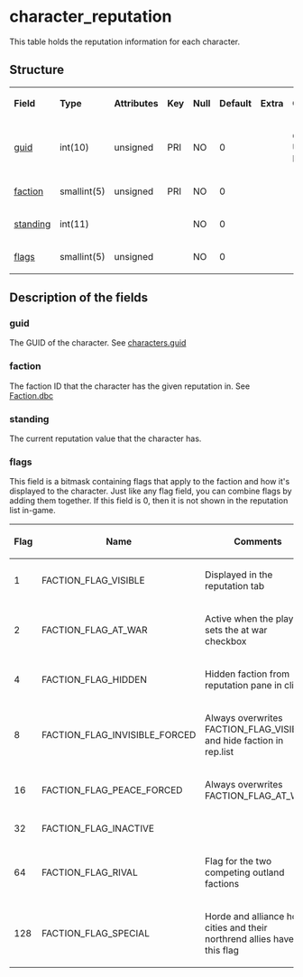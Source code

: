 # character\_reputation

This table holds the reputation information for each character.

## Structure

<table>
<colgroup>
<col width="12%" />
<col width="12%" />
<col width="12%" />
<col width="12%" />
<col width="12%" />
<col width="12%" />
<col width="12%" />
<col width="12%" />
</colgroup>
<tbody>
<tr>
<td><p><strong>Field</strong></p></td>
<td><p><strong>Type</strong></p></td>
<td><p><strong>Attributes</strong></p></td>
<td><p><strong>Key</strong></p></td>
<td><p><strong>Null</strong></p></td>
<td><p><strong>Default</strong></p></td>
<td><p><strong>Extra</strong></p></td>
<td><p><strong>Comment</strong></p></td>
</tr>
<tr>
<td><p><a href="#guid">guid</a></p></td>
<td><p>int(10)</p></td>
<td><p>unsigned</p></td>
<td><p>PRI</p></td>
<td><p>NO</p></td>
<td><p>0</p></td>
<td><p> </p></td>
<td><p>Global Unique Identifier</p></td>
</tr>
<tr>
<td><p><a href="#faction">faction</a></p></td>
<td><p>smallint(5)</p></td>
<td><p>unsigned</p></td>
<td><p>PRI</p></td>
<td><p>NO</p></td>
<td><p>0</p></td>
<td><p> </p></td>
<td><p> </p></td>
</tr>
<tr>
<td><p><a href="#standing">standing</a></p></td>
<td><p>int(11)</p></td>
<td><p> </p></td>
<td><p> </p></td>
<td><p>NO</p></td>
<td><p>0</p></td>
<td><p> </p></td>
<td><p> </p></td>
</tr>
<tr>
<td><p><a href="#flags">flags</a></p></td>
<td><p>smallint(5)</p></td>
<td><p>unsigned</p></td>
<td><p> </p></td>
<td><p>NO</p></td>
<td><p>0</p></td>
<td><p> </p></td>
<td><p> </p></td>
</tr>
</tbody>
</table>

## Description of the fields

### guid

The GUID of the character. See [characters.guid](characters.md#guid)

### faction

The faction ID that the character has the given reputation in. See [Faction.dbc](../../dbc/Faction.md#content)

### standing

The current reputation value that the character has.

### flags

This field is a bitmask containing flags that apply to the faction and how it's displayed to the character. Just like any flag field, you can combine flags by adding them together. If this field is 0, then it is not shown in the reputation list in-game.

<table>
<colgroup>
<col width="33%" />
<col width="33%" />
<col width="33%" />
</colgroup>
<thead>
<tr class="header">
<th><p>Flag</p></th>
<th><p>Name</p></th>
<th><p>Comments</p></th>
</tr>
</thead>
<tbody>
<tr>
<td><p>1</p></td>
<td><p>FACTION_FLAG_VISIBLE</p></td>
<td><p>Displayed in the reputation tab</p></td>
</tr>
<tr>
<td><p>2</p></td>
<td><p>FACTION_FLAG_AT_WAR</p></td>
<td><p>Active when the player sets the at war checkbox</p></td>
</tr>
<tr>
<td><p>4</p></td>
<td><p>FACTION_FLAG_HIDDEN</p></td>
<td><p>Hidden faction from reputation pane in client</p></td>
</tr>
<tr>
<td><p>8</p></td>
<td><p>FACTION_FLAG_INVISIBLE_FORCED</p></td>
<td><p>Always overwrites FACTION_FLAG_VISIBLE and hide faction in rep.list</p></td>
</tr>
<tr>
<td><p>16</p></td>
<td><p>FACTION_FLAG_PEACE_FORCED</p></td>
<td><p>Always overwrites FACTION_FLAG_AT_WAR</p></td>
</tr>
<tr>
<td><p>32</p></td>
<td><p>FACTION_FLAG_INACTIVE</p></td>
<td><p> </p></td>
</tr>
<tr>
<td><p>64</p></td>
<td><p>FACTION_FLAG_RIVAL</p></td>
<td><p>Flag for the two competing outland factions</p></td>
</tr>
<tr>
<td><p>128</p></td>
<td><p>FACTION_FLAG_SPECIAL</p></td>
<td><p>Horde and alliance home cities and their northrend allies have this flag</p></td>
</tr>
</tbody>
</table>


